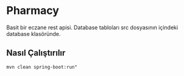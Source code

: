 # Pharmacy

Basit bir eczane rest apisi. Database tabloları src dosyasının içindeki database klasöründe. 
## Nasıl Çalıştırılır
`mvn clean spring-boot:run"` 

